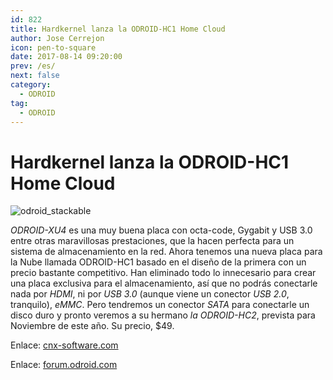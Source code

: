 ```yaml
---
id: 822
title: Hardkernel lanza la ODROID-HC1 Home Cloud
author: Jose Cerrejon
icon: pen-to-square
date: 2017-08-14 09:20:00
prev: /es/
next: false
category:
  - ODROID
tag:
  - ODROID
---
```


# Hardkernel lanza la ODROID-HC1 Home Cloud

![odroid_stackable](/images/2017/08/odroid_stackable.png)

*ODROID-XU4* es una muy buena placa con octa-code, Gygabit y USB 3.0 entre otras maravillosas prestaciones, que la hacen perfecta para un sistema de almacenamiento en la red. Ahora tenemos una nueva placa para la Nube llamada ODROID-HC1 basado en el diseño de la primera con un precio bastante competitivo. Han eliminado todo lo innecesario para crear una placa exclusiva para el almacenamiento, así que no podrás conectarle nada por *HDMI*, ni por *USB 3.0* (aunque viene un conector *USB 2.0*, tranquilo), *eMMC*. Pero tendremos un conector *SATA* para conectarle un disco duro y pronto veremos a su hermano *la ODROID-HC2*, prevista para Noviembre de este año. Su precio, $49.

Enlace: [cnx-software.com](http://www.cnx-software.com/2017/08/10/hardkernel-to-launch-stackable-49-odroid-hc1-home-cloud-200-odroid-mc1-cluster-solutions/)

Enlace: [forum.odroid.com](https://forum.odroid.com/viewtopic.php?f=29&t=27919)